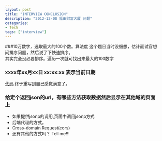 ```yaml
---
layout: post
title: "INTERVIEW CONCLUSION"
description: "2012-12-08 福田财富大厦 问题"
categories: 
- Tech
tags: ["interview"]
---
```

 

###10万数字，选取最大的100个数。算法度
这个题目当时没细想，估计面试官想问排序问题，然后说了下快速排序。<br />
其实完全没必要排序。遍历一次就可找出来最大的100数字

### xxxx年xx月xx日 xx:xx:xx 表示当前日期
[代码](http://codepen.io/Hyvi/pen/BheHd) 终于重写到自己感觉满意了。

### 给定个返回json的url，有哪些方法获取数据然后显示在其他域的页面上
- 如果提供jsonp的调用,页面中调用jsonp方式
- 后端代理的方式。
- Cross-domain Request(cors)
- 还有其他的方式吗？ Tell me!!!

